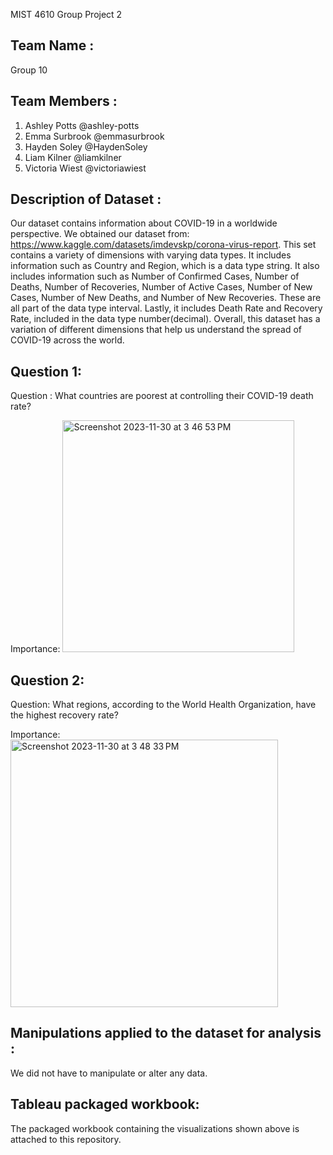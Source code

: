 
MIST 4610 Group Project 2
## Team Name : 
Group 10

## Team Members :
1. Ashley Potts @ashley-potts
2. Emma Surbrook @emmasurbrook
3. Hayden Soley @HaydenSoley
4. Liam Kilner @liamkilner
5. Victoria Wiest @victoriawiest

## Description of Dataset : 

Our dataset contains information about COVID-19 in a worldwide perspective. We obtained our dataset from: https://www.kaggle.com/datasets/imdevskp/corona-virus-report. This set contains a variety of dimensions with varying data types. It includes information such as Country and Region, which is a data type string. It also includes information such as Number of Confirmed Cases, Number of Deaths,  Number of Recoveries, Number of Active Cases, Number of New Cases, Number of New Deaths, and Number of New Recoveries. These are all part of the data type interval. Lastly, it includes Death Rate and Recovery Rate, included in the data type number(decimal). Overall, this dataset has a variation of different dimensions that help us understand the spread of COVID-19 across the world.


## Question 1: 
Question : What countries are poorest at controlling their COVID-19 death rate?

Importance: 
<img width="371" alt="Screenshot 2023-11-30 at 3 46 53 PM" src="https://github.com/ashley-potts/MIST-4610-Project-2/assets/148247835/7523830c-3b0c-4647-8d6b-32ef5b11318b">
## Question 2: 

Question: What regions, according to the World Health Organization, have the highest recovery rate?

Importance: 
<img width="428" alt="Screenshot 2023-11-30 at 3 48 33 PM" src="https://github.com/ashley-potts/MIST-4610-Project-2/assets/148247835/f8cac96f-1f35-4843-86eb-e72ca009ab7f">

## Manipulations applied to the dataset for analysis : 
We did not have to manipulate or alter any data. 

## Tableau packaged workbook:  
The packaged workbook containing the visualizations shown above is attached to this repository. 

